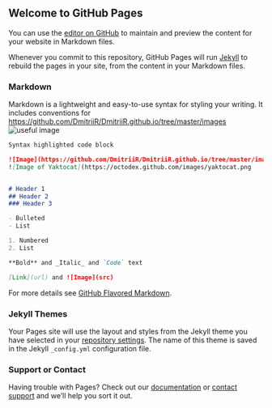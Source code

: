 ﻿## Welcome to GitHub Pages

You can use the [editor on GitHub](https://github.com/DmitriiR/DmitriiR.github.io/edit/master/README.md) to maintain and preview the content for your website in Markdown files.

Whenever you commit to this repository, GitHub Pages will run [Jekyll](https://jekyllrb.com/) to rebuild the pages in your site, from the content in your Markdown files.

### Markdown

Markdown is a lightweight and easy-to-use syntax for styling your writing. It includes conventions for
https://github.com/DmitriiR/DmitriiR.github.io/tree/master/images
![useful image](https://github.com/DmitriiR/DmitriiR.github.io/assets/image.png)
```markdown
Syntax highlighted code block

![Image](https://github.com/DmitriiR/DmitriiR.github.io/tree/master/images/waypoint.png)
![Image of Yaktocat](https://octodex.github.com/images/yaktocat.png


# Header 1
## Header 2
### Header 3

- Bulleted
- List

1. Numbered
2. List

**Bold** and _Italic_ and `Code` text

[Link](url) and ![Image](src)
```

For more details see [GitHub Flavored Markdown](https://guides.github.com/features/mastering-markdown/).

### Jekyll Themes

Your Pages site will use the layout and styles from the Jekyll theme you have selected in your [repository settings](https://github.com/DmitriiR/DmitriiR.github.io/settings). The name of this theme is saved in the Jekyll `_config.yml` configuration file.

### Support or Contact

Having trouble with Pages? Check out our [documentation](https://help.github.com/categories/github-pages-basics/) or [contact support](https://github.com/contact) and we’ll help you sort it out.
